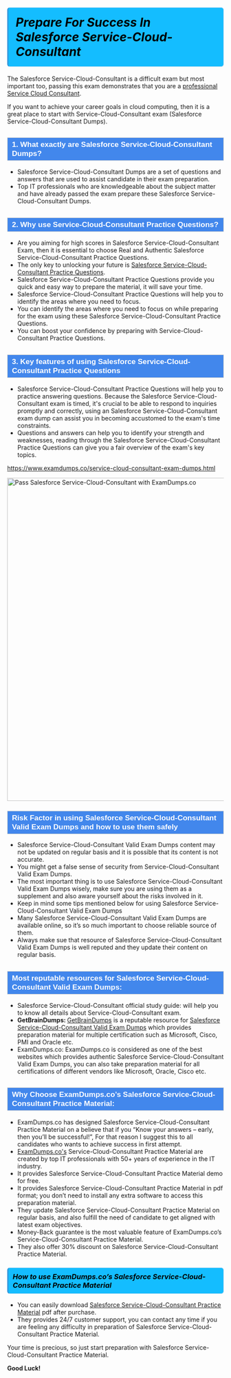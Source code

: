 <h1>                <strong><span style="display: block; color: #000000; background: #14BDFF; border: 0.5px solid #AED6F1; border-left: 3px solid #3498DB; padding: .6em; border-radius: 6px;">                     <em>Prepare For Success In Salesforce Service-Cloud-Consultant</em>                </span></strong>            </h1>                                    <p>The Salesforce Service-Cloud-Consultant is a difficult exam but most important too, passing this exam demonstrates that you are a <a href="https://www.examdumps.co/service-cloud-consultant-certification-exam-dumps.html">professional Service Cloud Consultant</a>.</p>                        <p>If you want to achieve your career goals in cloud computing, then it is a great place to start with Service-Cloud-Consultant exam (Salesforce Service-Cloud-Consultant <span class="exam_variation">Dumps</span>).</p>                        <h2 style="background: #4287ec; border: 1px solid #cccccc; padding: 5px 10px;">                <span style="color: #ffffff;">                    <span style="font-size: 11pt;">                        <span style="line-height: normal;">                            <span style="font-family: Calibri,sans-serif;">                                <strong>                                    <span style="font-size: 13.0pt;">1. What exactly are Salesforce Service-Cloud-Consultant <span class="exam_variation">Dumps</span>?</span>                                </strong>                            </span>                        </span>                    </span>                </span>            </h2>                        <ul>                <li>Salesforce Service-Cloud-Consultant <span class="exam_variation">Dumps</span> are a set of questions and answers that are used to assist candidate in their exam preparation.</li>                <li>Top IT professionals who are knowledgeable about the subject matter and have already passed the exam prepare these Salesforce Service-Cloud-Consultant <span class="exam_variation">Dumps</span>.</li>            </ul>                        <h2 style="background: #4287ec; border: 1px solid #cccccc; padding: 5px 10px;">                <span style="color: #ffffff;">                    <span style="font-size: 11pt;">                        <span style="line-height: normal;">                            <span style="font-family: Calibri,sans-serif;">                                <strong>                                    <span style="font-size: 13.0pt;">2. Why use Service-Cloud-Consultant <span class="exam_variation2">Practice Questions</span>?</span>                                </strong>                            </span>                        </span>                    </span>                </span>            </h2>                        <ul>                <li>Are you aiming for high scores in Salesforce Service-Cloud-Consultant Exam, then it is essential to choose Real and Authentic Salesforce Service-Cloud-Consultant <span class="exam_variation2">Practice Questions</span>. </li>                <li>The only key to unlocking your future is <a href="https://www.examdumps.co/service-cloud-consultant-exam-dumps.html">Salesforce Service-Cloud-Consultant <span class="exam_variation2">Practice Questions</span></a>.</li>                <li>Salesforce Service-Cloud-Consultant <span class="exam_variation2">Practice Questions</span> provide you quick and easy way to prepare the material, it will save your time. </li>                <li>Salesforce Service-Cloud-Consultant <span class="exam_variation2">Practice Questions</span> will help you to identify the areas where you need to focus.</li>                <li>You can identify the areas where you need to focus on while preparing for the exam using these Salesforce Service-Cloud-Consultant <span class="exam_variation2">Practice Questions</span>.</li>                <li>You can boost your confidence by preparing with Service-Cloud-Consultant <span class="exam_variation2">Practice Questions</span>.</li>            </ul>                        <h2 style="background: #4287ec; border: 1px solid #cccccc; padding: 5px 10px;">                <span style="color: #ffffff;">                    <span style="font-size: 11pt;">                        <span style="line-height: normal;">                            <span style="font-family: Calibri,sans-serif;">                                <strong>                                    <span style="font-size: 13.0pt;">3. Key features of using Salesforce Service-Cloud-Consultant <span class="exam_variation2">Practice Questions</span></span>                                </strong>                            </span>                        </span>                    </span>                </span>            </h2>                        <ul>                <li>Salesforce Service-Cloud-Consultant <span class="exam_variation2">Practice Questions</span> will help you to practice answering questions. Because the Salesforce Service-Cloud-Consultant exam is timed, it's crucial to be able to                 respond to inquiries promptly and correctly, using an Salesforce Service-Cloud-Consultant exam dump                 can assist you in becoming accustomed to the exam's time constraints.</li>                <li>Questions and answers can help you to identify your strength and weaknesses, reading through the Salesforce Service-Cloud-Consultant <span class="exam_variation2">Practice Questions</span>                 can give you a fair overview of the exam's key topics.</li>            </ul>                        <p><a href="https://www.examdumps.co/service-cloud-consultant-exam-dumps.html">https://www.examdumps.co/service-cloud-consultant-exam-dumps.html</a></p>                        <p><a href="https://www.examdumps.co/"><img src="https://www.examdumps.co//images/banners/big-sale-20-percent-discount-offer-examdumps.jpg" class="postImage" alt="Pass Salesforce Service-Cloud-Consultant with ExamDumps.co" width="750"></a></p>                                        <h3 style="background: #4287ec; border: 1px solid #cccccc; padding: 5px 10px;">                <span style="color: #ffffff;">                    <span style="font-size: 11pt;">                        <span style="line-height: normal;">                            <span style="font-family: Calibri,sans-serif;">                                <strong>                                    <span style="font-size: 13.0pt;">Risk Factor in using Salesforce Service-Cloud-Consultant <span class="exam_variation3">Valid Exam Dumps</span> and how to use them safely</span>                                </strong>                            </span>                        </span>                    </span>                </span>            </h3>                        <ul>                <li>Salesforce Service-Cloud-Consultant <span class="exam_variation3">Valid Exam Dumps</span> content may not be updated on regular basis and it is possible that its content is not accurate.</li>                <li>You might get a false sense of security from Service-Cloud-Consultant <span class="exam_variation3">Valid Exam Dumps</span>.</li>                <li>The most important thing is to use Salesforce Service-Cloud-Consultant <span class="exam_variation3">Valid Exam Dumps</span> wisely, make sure you are using them as a supplement and also aware yourself about the risks involved in it.</li>                <li>Keep in mind some tips mentioned below for using Salesforce Service-Cloud-Consultant <span class="exam_variation3">Valid Exam Dumps</span></li>                <li>Many Salesforce Service-Cloud-Consultant <span class="exam_variation3">Valid Exam Dumps</span> are available online, so it’s so much important to choose reliable source of them.</li>                <li>Always make sue that resource of Salesforce Service-Cloud-Consultant <span class="exam_variation3">Valid Exam Dumps</span> is well reputed and they update their content on regular basis.</li>            </ul>                                    <h2 style="background: #4287ec; border: 1px solid #cccccc; padding: 5px 10px;">                <span style="color: #ffffff;">                    <span style="font-size: 11pt;">                        <span style="line-height: normal;">                            <span style="font-family: Calibri,sans-serif;">                                <strong>                                    <span style="font-size: 13.0pt;">Most reputable resources for Salesforce Service-Cloud-Consultant <span class="exam_variation3">Valid Exam Dumps</span>:</span>                                </strong>                            </span>                        </span>                    </span>                </span>            </h2>                        <ul>                <li>Salesforce Service-Cloud-Consultant official study guide: will help you to know all details about Service-Cloud-Consultant exam.</li>                <li><strong>GetBrainDumps: </strong> <a href="https://www.getbraindumps.com/">GetBrainDumps</a> is a reputable resource for <a href="https://www.examdumps.co/salesforce-exam-dumps.html">Salesforce Service-Cloud-Consultant <span class="exam_variation3">Valid Exam Dumps</span></a> which provides preparation material for                 multiple certification such as Microsoft, Cisco, PMI and Oracle etc.</li>                <li>ExamDumps.co: ExamDumps.co is considered as one of the best websites which provides authentic Salesforce Service-Cloud-Consultant <span class="exam_variation3">Valid Exam Dumps</span>, you can also                 take preparation material for all certifications of different vendors like Microsoft, Oracle, Cisco etc.</li>            </ul>                        <h2 style="background: #4287ec; border: 1px solid #cccccc; padding: 5px 10px;">                <span style="color: #ffffff;">                    <span style="font-size: 11pt;">                        <span style="line-height: normal;">                            <span style="font-family: Calibri,sans-serif;">                                <strong>                                    <span style="font-size: 13.0pt;">Why Choose ExamDumps.co’s Salesforce Service-Cloud-Consultant <span class="exam_variation4">Practice Material</span>:</span>                                </strong>                            </span>                        </span>                    </span>                </span>            </h2>                        <ul>                <li>ExamDumps.co has designed Salesforce Service-Cloud-Consultant <span class="exam_variation4">Practice Material</span> on a believe that if you “Know your answers – early, then you’ll be successful!”, For that reason I suggest this to all candidates who wants to achieve success in first attempt.</li>                <li><a href="https://www.examdumps.co/">ExamDumps.co's</a> Service-Cloud-Consultant <span class="exam_variation4">Practice Material</span> are created by top IT professionals with 50+ years of experience in the IT industry.</li>                <li>It provides Salesforce Service-Cloud-Consultant <span class="exam_variation4">Practice Material</span> demo for free. </li>                <li>It provides Salesforce Service-Cloud-Consultant <span class="exam_variation4">Practice Material</span> in pdf format; you don’t need to install any extra software to access this preparation material.</li>                <li>They update Salesforce Service-Cloud-Consultant <span class="exam_variation4">Practice Material</span> on regular basis, and also fulfill the need of candidate to get aligned with latest exam objectives.</li>                <li>Money-Back guarantee is the most valuable feature of ExamDumps.co’s Service-Cloud-Consultant <span class="exam_variation4">Practice Material</span>. </li>                <li>They also offer 30% discount on Salesforce Service-Cloud-Consultant <span class="exam_variation4">Practice Material</span>.</li>            </ul>                        <h3>                <strong>                    <span style="display: block; color: #000000; background: #14BDFF; border: 0.5px solid #AED6F1; border-left: 3px solid #3498DB; padding: .6em; border-radius: 6px;">                        <em>How to use ExamDumps.co’s Salesforce Service-Cloud-Consultant <span class="exam_variation4">Practice Material</span></em>                    </span>                </strong>            </h3>                        <ul>                <li>You can easily download <a href="https://www.examdumps.co/service-cloud-consultant-exam-dumps.html">Salesforce Service-Cloud-Consultant <span class="exam_variation4">Practice Material</span></a> pdf after purchase.</li>                <li>They provides 24/7 customer support, you can contact any time if you are feeling any difficulty in preparation of Salesforce Service-Cloud-Consultant <span class="exam_variation4">Practice Material</span>.</li>            </ul>                        <p>Your time is precious, so just start preparation with Salesforce Service-Cloud-Consultant <span class="exam_variation4">Practice Material</span>. </p>            <p><strong>Good Luck!</strong></p>        
